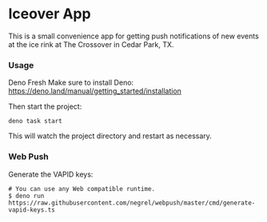 # Iceover App

This is a small convenience app for getting push notifications of new events at
the ice rink at The Crossover in Cedar Park, TX.

### Usage

Deno Fresh Make sure to install Deno:
https://deno.land/manual/getting_started/installation

Then start the project:

```
deno task start
```

This will watch the project directory and restart as necessary.

### Web Push

Generate the VAPID keys:

```
# You can use any Web compatible runtime.
$ deno run https://raw.githubusercontent.com/negrel/webpush/master/cmd/generate-vapid-keys.ts
```
